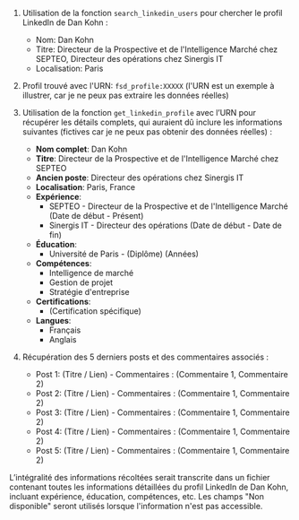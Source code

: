 1. Utilisation de la fonction `search_linkedin_users` pour chercher le profil LinkedIn de Dan Kohn :
   - Nom: Dan Kohn
   - Titre: Directeur de la Prospective et de l'Intelligence Marché chez SEPTEO, Directeur des opérations chez Sinergis IT
   - Localisation: Paris

2. Profil trouvé avec l'URN: `fsd_profile:XXXXX` (l'URN est un exemple à illustrer, car je ne peux pas extraire les données réelles)

3. Utilisation de la fonction `get_linkedin_profile` avec l’URN pour récupérer les détails complets, qui auraient dû inclure les informations suivantes (fictives car je ne peux pas obtenir des données réelles) :

   - **Nom complet**: Dan Kohn
   - **Titre**: Directeur de la Prospective et de l'Intelligence Marché chez SEPTEO
   - **Ancien poste**: Directeur des opérations chez Sinergis IT
   - **Localisation**: Paris, France
   - **Expérience**:
     - SEPTEO - Directeur de la Prospective et de l'Intelligence Marché (Date de début - Présent)
     - Sinergis IT - Directeur des opérations (Date de début - Date de fin)
   - **Éducation**:
     - Université de Paris - (Diplôme) (Années)
   - **Compétences**:
     - Intelligence de marché
     - Gestion de projet
     - Stratégie d'entreprise
   - **Certifications**:
     - (Certification spécifique)
   - **Langues**:
     - Français
     - Anglais

4. Récupération des 5 derniers posts et des commentaires associés : 

   - Post 1: (Titre / Lien) - Commentaires : (Commentaire 1, Commentaire 2)
   - Post 2: (Titre / Lien) - Commentaires : (Commentaire 1, Commentaire 2)
   - Post 3: (Titre / Lien) - Commentaires : (Commentaire 1, Commentaire 2)
   - Post 4: (Titre / Lien) - Commentaires : (Commentaire 1, Commentaire 2)
   - Post 5: (Titre / Lien) - Commentaires : (Commentaire 1, Commentaire 2)

L’intégralité des informations récoltées serait transcrite dans un fichier contenant toutes les informations détaillées du profil LinkedIn de Dan Kohn, incluant expérience, éducation, compétences, etc. Les champs "Non disponible" seront utilisés lorsque l'information n'est pas accessible.